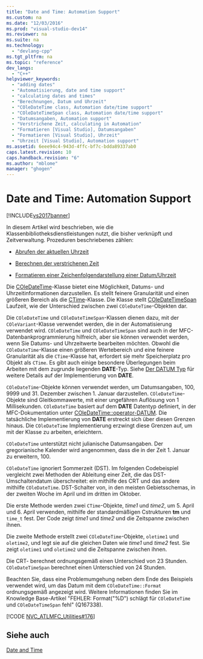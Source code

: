 ```yaml
---
title: "Date and Time: Automation Support"
ms.custom: na
ms.date: "12/03/2016"
ms.prod: "visual-studio-dev14"
ms.reviewer: na
ms.suite: na
ms.technology: 
  - "devlang-cpp"
ms.tgt_pltfrm: na
ms.topic: "reference"
dev_langs: 
  - "C++"
helpviewer_keywords: 
  - "adding dates"
  - "Automatisierung, date and time support"
  - "calculating dates and times"
  - "Berechnungen, Datum und Uhrzeit"
  - "COleDateTime class, Automation date/time support"
  - "COleDateTimeSpan class, Automation date/time support"
  - "Datumsangaben, Automation support"
  - "Verstrichene Zeit, calculating in Automation"
  - "Formatieren [Visual Studio], Datumsangaben"
  - "Formatieren [Visual Studio], Uhrzeit"
  - "Uhrzeit [Visual Studio], Automation support"
ms.assetid: 6eee94c4-943d-4ffc-bf7c-bdda89337ab0
caps.latest.revision: 10
caps.handback.revision: "6"
ms.author: "mblome"
manager: "ghogen"
---
```

# Date and Time: Automation Support
[!INCLUDE[vs2017banner](../assembler/inline/includes/vs2017banner.md)]

In diesem Artikel wird beschrieben, wie die Klassenbibliotheksdienstleistungen nutzt, die bisher verknüpft und Zeitverwaltung.  Prozeduren beschriebenes zählen:  
  
-   [Abrufen der aktuellen Uhrzeit](../atl-mfc-shared/current-time-automation-classes.md)  
  
-   [Berechnen der verstrichenen Zeit](../atl-mfc-shared/elapsed-time-automation-classes.md)  
  
-   [Formatieren einer Zeichenfolgendarstellung einer Datum\/Uhrzeit](../atl-mfc-shared/formatting-time-automation-classes.md)  
  
 Die [COleDateTime](../atl-mfc-shared/reference/coledatetime-class.md)\-Klasse bietet eine Möglichkeit, Datums\- und Uhrzeitinformationen darzustellen.  Es stellt feinere Granularität und einen größeren Bereich als die [CTime](../atl-mfc-shared/reference/ctime-class.md)\-Klasse.  Die Klasse stellt [COleDateTimeSpan](../atl-mfc-shared/reference/coledatetimespan-class.md) Laufzeit, wie der Unterschied zwischen zwei `COleDateTime`\-Objekten dar.  
  
 Die `COleDateTime` und `COleDateTimeSpan`\-Klassen dienen dazu, mit der `COleVariant`\-Klasse verwendet werden, die in der Automatisierung verwendet wird.  `COleDateTime` und `COleDateTimeSpan` sind auch in der MFC\-Datenbankprogrammierung hilfreich, aber sie können verwendet werden, wenn Sie Datums\- und Uhrzeitwerte bearbeiten möchten.  Obwohl die `COleDateTime`\-Klasse einen größeren Wertebereich und eine feinere Granularität als die `CTime`\-Klasse hat, erfordert sie mehr Speicherplatz pro Objekt als `CTime`.  Es gibt auch einige besondere Überlegungen beim Arbeiten mit dem zugrunde liegenden **DATE**\-Typ.  Siehe [Der DATUM Typ](../atl-mfc-shared/date-type.md) für weitere Details auf der Implementierung von **DATE**.  
  
 `COleDateTime`\-Objekte können verwendet werden, um Datumsangaben, 100, 9999 und 31. Dezember zwischen 1. Januar darzustellen.  `COleDateTime`\-Objekte sind Gleitkommawerte, mit einer ungefähren Auflösung von 1 Millisekunden.  `COleDateTime` basiert auf dem **DATE** Datentyp definiert, in der MFC\-Dokumentation unter [COleDateTime::operator\-DATUM](../Topic/COleDateTime::operator%20DATE.md).  Die tatsächliche Implementierung von **DATE** erstreckt sich über diesen Grenzen hinaus.  Die `COleDateTime` Implementierung erzwingt diese Grenzen auf, um mit der Klasse zu arbeiten, erleichtern.  
  
 `COleDateTime` unterstützt nicht julianische Datumsangaben.  Der gregorianische Kalender wird angenommen, dass die in der Zeit 1. Januar zu erweitern, 100.  
  
 `COleDateTime` ignoriert Sommerzeit \(DST\).  Im folgenden Codebeispiel vergleicht zwei Methoden der Ableitung einer Zeit, die das DST\-Umschaltendatum überschreitet: ein mithilfe des CRT und das andere mithilfe `COleDateTime`.  DST\-Schalter von, in den meisten Gebietsschemas, in der zweiten Woche im April und im dritten im Oktober.  
  
 Die erste Methode werden zwei `CTime`\-Objekte, *time1* und *time2*, um 5. April und 6. April verwenden, mithilfe der standardmäßigen Cstrukturen **tm** und `time_t` fest.  Der Code zeigt *time1* und *time2* und die Zeitspanne zwischen ihnen.  
  
 Die zweite Methode erstellt zwei `COleDateTime`\-Objekte, `oletime1` und `oletime2`, und legt sie auf die gleichen Daten wie *time1* und *time2* fest.  Sie zeigt `oletime1` und `oletime2` und die Zeitspanne zwischen ihnen.  
  
 Die CRT\- berechnet ordnungsgemäß einen Unterschied von 23 Stunden.  `COleDateTimeSpan` berechnet einen Unterschied von 24 Stunden.  
  
 Beachten Sie, dass eine Problemumgehung neben dem Ende des Beispiels verwendet wird, um das Datum mit dem `COleDateTime::Format` ordnungsgemäß angezeigt wird.  Weitere Informationen finden Sie im Knowledge Base\-Artikel "FEHLER: Format\("%D"\) schlägt für `COleDateTime` und `COleDateTimeSpan` fehl" \(Q167338\).  
  
 [!CODE [NVC_ATLMFC_Utilities#176](../CodeSnippet/VS_Snippets_Cpp/NVC_ATLMFC_Utilities#176)]  
  
## Siehe auch  
 [Date and Time](../atl-mfc-shared/date-and-time.md)